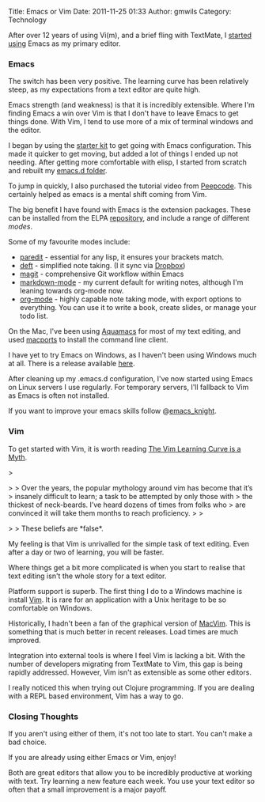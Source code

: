 Title: Emacs or Vim
Date: 2011-11-25 01:33
Author: gmwils
Category: Technology

After over 12 years of using Vi(m), and a brief fling with TextMate, I
[started][] [using][] Emacs as my primary editor.

</p>

### Emacs

</p>

The switch has been very positive. The learning curve has been
relatively steep, as my expectations from a text editor are quite high.

</p>

Emacs strength (and weakness) is that it is incredibly extensible. Where
I'm finding Emacs a win over Vim is that I don't have to leave Emacs to
get things done. With Vim, I tend to use more of a mix of terminal
windows and the editor.

</p>

I began by using the [starter kit][] to get going with Emacs
configuration. This made it quicker to get moving, but added a lot of
things I ended up not needing. After getting more comfortable with
elisp, I started from scratch and rebuilt my [emacs.d folder][].

</p>

To jump in quickly, I also purchased the tutorial video from
[Peepcode][]. This certainly helped as emacs is a mental shift coming
from Vim.

</p>

The big benefit I have found with Emacs is the extension packages. These
can be installed from the ELPA [repository][], and include a range of
different *modes*.

</p>

Some of my favourite modes include:

</p>

-   [paredit][] - essential for any lisp, it ensures your brackets
    match.
-   [deft][] - simplified note taking. (I it sync via [Dropbox][])
-   [magit][] - comprehensive Git workflow within Emacs
-   [markdown-mode][] - my current default for writing notes, although
    I'm leaning towards org-mode now.
-   [org-mode][] - highly capable note taking mode, with export options
    to everything. You can use it to write a book, create slides, or
    manage your todo list.

</p>

On the Mac, I've been using [Aquamacs][] for most of my text editing,
and used [macports][] to install the command line client.

</p>

I have yet to try Emacs on Windows, as I haven't been using Windows much
at all. There is a release available [here][].

</p>

After cleaning up my .emacs.d configuration, I've now started using
Emacs on Linux servers I use regularly. For temporary servers, I'll
fallback to Vim as Emacs is often not installed.

</p>

If you want to improve your emacs skills follow @[emacs\_knight][].

</p>

### Vim

</p>

To get started with Vim, it is worth reading [The Vim Learning Curve is
a Myth][].

</p>

<p>
> </p>
>
> Over the years, the popular mythology around vim has become that it’s
> insanely difficult to learn; a task to be attempted by only those with
> the thickest of neck-beards. I’ve heard dozens of times from folks who
> are convinced it will take them months to reach proficiency.
>
> </p>
>
> These beliefs are *false*.

</p>

My feeling is that Vim is unrivalled for the simple task of text
editing. Even after a day or two of learning, you will be faster.

</p>

Where things get a bit more complicated is when you start to realise
that text editing isn't the whole story for a text editor.

</p>

Platform support is superb. The first thing I do to a Windows machine is
install [Vim][]. It is rare for an application with a Unix heritage to
be so comfortable on Windows.

</p>

Historically, I hadn't been a fan of the graphical version of
[MacVim][]. This is something that is much better in recent releases.
Load times are much improved.

</p>

Integration into external tools is where I feel Vim is lacking a bit.
With the number of developers migrating from TextMate to Vim, this gap
is being rapidly addressed. However, Vim isn't as extensible as some
other editors.

</p>

I really noticed this when trying out Clojure programming. If you are
dealing with a REPL based environment, Vim has a way to go.

</p>

### Closing Thoughts

</p>

If you aren't using either of them, it's not too late to start. You
can't make a bad choice.

</p>

If you are already using either Emacs or Vim, enjoy!

</p>

Both are great editors that allow you to be incredibly productive at
working with text. Try learning a new feature each week. You use your
text editor so often that a small improvement is a major payoff.

</p>

  [started]: http://pseudofish.com/blog/2010/09/18/learning-clojure-with-google-app-engine-and-emacs/
  [using]: http://pseudofish.com/blog/2011/04/14/emacs-update/
  [starter kit]: https://github.com/technomancy/emacs-starter-kit
  [emacs.d folder]: https://github.com/gmwils/dotfiles/tree/master/emacs.d
  [Peepcode]: https://peepcode.com/products/meet-emacs
  [repository]: http://www.emacswiki.org/emacs/ELPA
  [paredit]: http://www.emacswiki.org/emacs/ParEdit
  [deft]: http://jblevins.org/projects/deft/
  [Dropbox]: http://emacs-fu.blogspot.com/2011/09/quick-note-taking-with-deft-and-org.html
  [magit]: http://www.emacswiki.org/emacs/Magit
  [markdown-mode]: http://jblevins.org/projects/markdown-mode/
  [org-mode]: http://orgmode.org/
  [Aquamacs]: http://aquamacs.org/
  [macports]: http://www.macports.org/
  [here]: http://www.gnu.org/software/emacs/windows/Getting-Emacs.html#Getting-Emacs
  [emacs\_knight]: https://twitter.com/#!/emacs_knight
  [The Vim Learning Curve is a Myth]: http://robots.thoughtbot.com/post/13164810557/the-vim-learning-curve-is-a-myth
  [Vim]: http://www.vim.org/download.php
  [MacVim]: http://code.google.com/p/macvim/
